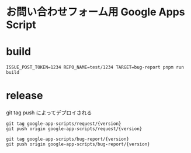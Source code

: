 # お問い合わせフォーム用 Google Apps Script

# build

```shell
ISSUE_POST_TOKEN=1234 REPO_NAME=test/1234 TARGET=bug-report pnpm run build
```

# release
git tag push によってデプロイされる
```
git tag google-app-scripts/request/{version}
git push origin google-app-scripts/request/{version}

git tag google-app-scripts/bug-report/{version}
git push origin google-app-scripts/bug-report/{version}
```
